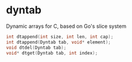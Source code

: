 # dyntab
Dynamic arrays for C, based on Go's slice system

```c
int dtappend(int size, int len, int cap);
int dtappend(Dyntab tab, void* element);
void dtdel(Dyntab tab);
void* dtget(Dyntab tab, int index);
```
